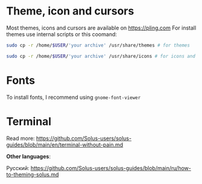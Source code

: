 # Theme, icon and cursors

Most themes, icons and cursors are available on https://pling.com
For install themes use internal scripts or this coomand:

```bash
sudo cp -r /home/$USER/'your archive' /usr/share/themes # for themes 
```
```bash
sudo cp -r /home/$USER/'your archive' /usr/share/icons # for icons and cursors
```

# Fonts

To install fonts, I recommend using `gnome-font-viewer`

# Terminal

Read more: https://github.com/Solus-users/solus-guides/blob/main/en/terminal-without-pain.md

**Other languages**:

Русский: https://github.com/Solus-users/solus-guides/blob/main/ru/how-to-theming-solus.md
